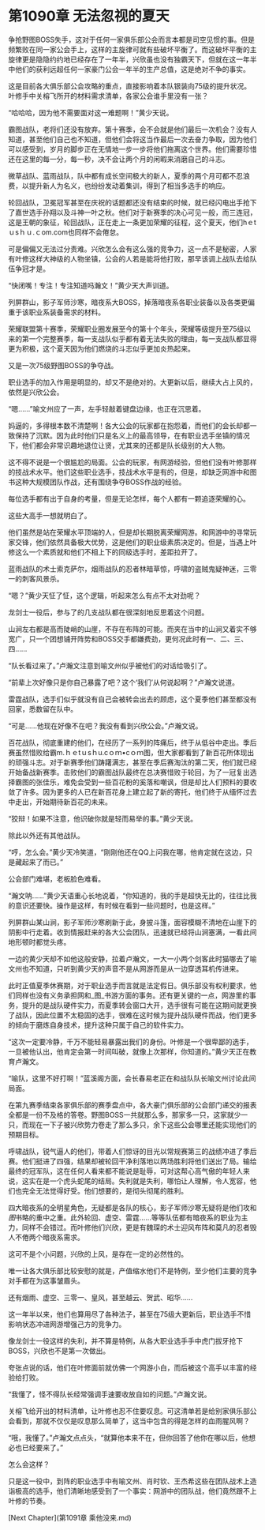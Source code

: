 # 第1090章 无法忽视的夏天

争抢野图BOSS失手，这对于任何一家俱乐部公会而言本都是司空见惯的事。但是频繁败在同一家公会手上，这样的主旋律可就有些破坏平衡了。而这破坏平衡的主旋律更是隐隐约约地已经存在了一年半，兴欣虽也没有独霸天下，但就在这一年半中他们的获利远超任何一家豪门公会一年半的生产总值，这是绝对不争的事实。

这是目前各大俱乐部公会攻略的重点，直接影响着本队银装向75级的提升状况。叶修手中关榕飞所开的材料需求清单，各家公会谁手里没有一张？

“哈哈哈，因为他不需要面对这一难题啊！”黄少天说。

霸图战队，老将们还没有放弃。第十赛季，会不会就是他们最后一次机会？没有人知道，甚至他们自己也不知道，但他们会将这当作最后一次去奋力争取，因为他们可以感受到，岁月的脚步正在无情地一步一步将他们拖离这个世界。他们需要珍惜还在这里的每一分，每一秒，决不会让两个月的闲暇来消磨自己的斗志。

微草战队、蓝雨战队，队中都有成长空间极大的新人，夏季的两个月可都不忍浪费，以提升新人为名义，也纷纷发动着集训，得到了相当多选手的响应。

轮回战队，卫冕冠军甚至在庆祝的话题都还没有结束的时候，就已经闪电出手抢下了嘉世选手孙翔以及斗神一叶之秋。他们对于新赛季的决心可见一般，而三连冠，这是王朝的象征，轮回战队，正在走上一条更加荣耀的征程，这个夏天，他们hｅtｕsｈｕ.ｃom.com也同样不会倦怠。

可是偏偏又无法过分责难。兴欣怎么会有这么强的竞争力，这一点不是秘密，人家有叶修这样大神级的人物坐镇，公会的人若是能将他打败，那早该调上战队去给队伍争冠才是。

“快闭嘴！专注！专注知道吗瀚文！”黄少天大声训道。

列屏群山，影子军师沙寒，暗夜系大BOSS，掉落暗夜系各职业装备以及各类更偏重于该职业系装备需求的材料。

荣耀联盟第十赛季，荣耀职业圈发展至今的第十个年头，荣耀等级提升至75级以来的第一个完整赛季，每一支战队似乎都有着无法失败的理由，每一支战队都显得更为积极，这个夏天因为他们燃烧的斗志似乎更加炎热起来。

又是一次75级野图BOSS的争夺战。

职业选手的加入作用是明显的，却又不是绝对的。大更新以后，继续大占上风的，依然是兴欣公会。

“嗯……”喻文州应了一声，左手轻敲着键盘边缘，也正在沉思着。

妈逼的，多得根本数不清楚啊！各大公会的玩家都在抱怨着，而他们的会长却都一致保持了沉默。因为此时他们只是名义上的最高领导，在有职业选手坐镇的情况下，他们都会非常识趣地退位让贤，尤其来的还都是队长级别的大人物。

这不得不说是一个很尴尬的局面。公会的玩家，有网游经验，但他们没有叶修那样的技战术水平。他们这些职业选手，技战术水平是有的，但是，却缺乏网游中和图书这种大规模团队作战，还有围绕争夺BOSS作战的经验。

每位选手都有出于自身的考量，但是无论怎样，每个人都有一颗追逐荣耀的心。

这些大高手一想就明白了。

他们虽然是站在荣耀水平顶端的人，但是却长期脱离荣耀网游。和网游中的寻常玩家交锋，他们依然具备极大优势，这是他们的职业级素质决定的。但是，当遇上叶修这么一个素质就和他们不相上下的同级选手时，差距拉开了。

蓝雨战队的术士索克萨尔，烟雨战队的忍者林暗草惊，呼啸的盗贼鬼疑神迷，三零一的刺客风景杀。

“嗯？”黄少天怔了怔，这个逻辑，听起来怎么有点不太对劲呢？

龙剑士一役后，参与了的几支战队都在很深刻地反思着这个问题。

山涧左右都是高而陡峭的山崖，不存在布阵的可能。而夹在当中的山涧又着实不够宽广，只一个团想铺开阵势和BOSS交手都嫌费劲，更何况此时有一、二、三、四……

“队长看过来了。”卢瀚文注意到喻文州似乎被他们的对话给吸引了。

“前辈上次好像只是你自己暴露了吧？这个‘我们’从何说起啊？”卢瀚文说道。

雷霆战队，选手们似乎就没有自己会被转会出去的顾虑，这个夏季他们甚至都没有回家，悉数留在队中。

“可是……他现在好像不在吧？我没有看到兴欣公会。”卢瀚文说。

百花战队，彻底重建的他们，在经历了一系列的阵痛后，终于从低谷中走出。季后赛虽然惜败给霸m.ｈｅtｕsｈu.cｏｍ•cｏｍ图，但大家都看到了新百花所体现出的顽强斗志。对于新赛季他们踌躇满志，甚至在季后赛淘汰的第二天，他们就已经开始备战新赛季。击败他们的霸图战队最终在总决赛惜败于轮回，为了一冠复出选择霸图的张佳乐，难免会受到一些百花粉的奚落和嘲讽，但是却比人们预料的要收敛了许多。因为更多的人已在新百花身上建立起了新的寄托，他们终于从缅怀过去中走出，开始期待新百花的未来。

“狡辩！如果不注意，他识破你就是轻而易举的事。”黄少天说。

除此以外还有其他战队。

“哼，怎么会。”黄少天冷笑道，“刚刚他还在QQ上问我在哪，他肯定就在这边，只是藏起来了而已。”

公会部门难堪，老板脸色难看。

“瀚文呐……”黄少天语重心长地说着，“你知道的，我的手是超快无比的，往往比我的意识还要快。操作是这样，有时候在看到一些问题时，也是这样。”

列屏群山某山涧，影子军师沙寒刷新于此，身披斗篷，面容模糊不清地在山崖下的阴影中行走着。收到情报赶来的各大公会团队，迅速就已经将山涧塞满，一看此间地形顿时都觉头疼。

一边的黄少天却不如他这般安静，拉着卢瀚文，一大一小两个剑客此时猫哪去了喻文州也不知道，只听到黄少天的声音不是从网游而是从一边穿透耳机传进来。

此时正值夏季休赛期，对于职业选手而言就是法定假日。俱乐部没有权利要求，他们同样也没有义务承担网和_图_书游方面的事务。还有更关键的一点，网游里的事务，提升的是战队硬件实力，而夏季转会窗口大开，选手很有可能在这期间就更换了战队，因此位置不太稳固的选手，很难在这时候为提升战队硬件而战，他们更多的倾向于磨炼自身技术，提升这种只属于自己的软件实力。

“这次一定要冷静，千万不能轻易暴露出我们的身份。叶修是一个很卑鄙的选手，一旦被他认出，他肯定会第一时间叫破，就像上次那样，你知道的。”黄少天正在教育卢瀚文。

“喻队，这里不好打啊！”蓝溪阁方面，会长春易老正在和战队队长喻文州讨论此间局面。

在第九赛季结束各家俱乐部的赛季盘点中，各大豪门俱乐部的公会部门递交的报表全都是一份不及格的答卷。野图BOSS一共就那么多，那家多一只，这家就少一只，而现在一下子被兴欣势力卷走了那么多只，余下这些公会哪里还能实现他们的预期目标。

呼啸战队，锐气逼人的他们，带着人们惊讶的目光以常规赛第三的战绩冲进了季后赛。他们挺进了四强，结果却被轮回干净利落地以两场胜利将他们送出了局。输给最终的冠军队，这在任何人看来都不能说是耻辱，可对这帮心高气傲的年轻人来说，这实在是一个虎头蛇尾的结局。失利就是失利，哪怕让人理解，令人宽容，他们也完全无法觉得好受。他们想要的，是彻头彻尾的胜利。

四大暗夜系的全明星角色，无疑都是各队的核心，影子军师沙寒无疑将是他们攻和*图*书略的重中之重。此外轮回、虚空、雷霆……等等队伍都有暗夜系的职业为主力，同样不会错过。而叶修他们兴欣，更是有魏琛的术士迎风布阵和莫凡的忍者毁人不倦两个暗夜系需求。

这可不是个小问题，兴欣的上风，是存在一定的必然性的。

唯一让各大俱乐部比较安慰的就是，产值缩水他们不是特例，至少他们主要的竞争对手都在为这事皱眉头。

还有烟雨、虚空、三零一、皇风，甚至越云、贺武、昭华……

这一年半以来，他们也算用尽了各种法子，甚至在75级大更新后，职业选手不惜影响状态冲进网游增强己方的竞争力。

像龙剑士一役这样的失利，并不算是特例，从各大职业选手手中虎门拔牙抢下BOSS，兴欣也不是第一次做出。

夸张点说的话，他们在叶修面前就仿佛一个网游小白，而后被这个高手以丰富的经验给打败。

“我懂了，怪不得队长经常强调手速要收放自如的问题。”卢瀚文说。

关榕飞给开出的材料清单，让叶修也忍不住要叹息。可这清单若是给别家俱乐部公会看到，那就不仅仅是叹息那么简单了，这当中包含的得是怎样的血雨腥风啊？

“哦，我懂了。”卢瀚文点点头，“就算他本来不在，但你回答了他你在哪以后，他想必也已经要来了。”

怎么会这样？

只是这一役中，到阵的职业选手中有喻文州、肖时钦、王杰希这些在团队战术上造诣极高的选手，他们清晰地感受到了一个事实：网游中的团队战，他们竟然跟不上叶修的节奏。



[Next Chapter](第1091章 乘他没来.md)